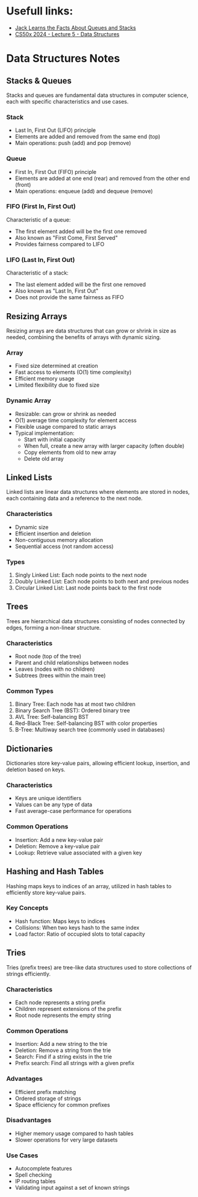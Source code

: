 # Usefull links:
- [Jack Learns the Facts About Queues and Stacks](https://www.youtube.com/watch?v=ItAG3s6KIEI)
- [CS50x 2024 - Lecture 5 - Data Structures](https://www.youtube.com/watch?v=0euvEdPwQnQ)
# Data Structures Notes

## Stacks & Queues

Stacks and queues are fundamental data structures in computer science, each with specific characteristics and use cases.

### Stack

- Last In, First Out (LIFO) principle
- Elements are added and removed from the same end (top)
- Main operations: push (add) and pop (remove)

### Queue

- First In, First Out (FIFO) principle
- Elements are added at one end (rear) and removed from the other end (front)
- Main operations: enqueue (add) and dequeue (remove)

### FIFO (First In, First Out)

Characteristic of a queue:
- The first element added will be the first one removed
- Also known as "First Come, First Served"
- Provides fairness compared to LIFO

### LIFO (Last In, First Out)

Characteristic of a stack:
- The last element added will be the first one removed
- Also known as "Last In, First Out"
- Does not provide the same fairness as FIFO

## Resizing Arrays

Resizing arrays are data structures that can grow or shrink in size as needed, combining the benefits of arrays with dynamic sizing.

### Array

- Fixed size determined at creation
- Fast access to elements (O(1) time complexity)
- Efficient memory usage
- Limited flexibility due to fixed size

### Dynamic Array

- Resizable: can grow or shrink as needed
- O(1) average time complexity for element access
- Flexible usage compared to static arrays
- Typical implementation:
  - Start with initial capacity
  - When full, create a new array with larger capacity (often double)
  - Copy elements from old to new array
  - Delete old array

## Linked Lists

Linked lists are linear data structures where elements are stored in nodes, each containing data and a reference to the next node.

### Characteristics

- Dynamic size
- Efficient insertion and deletion
- Non-contiguous memory allocation
- Sequential access (not random access)

### Types

1. Singly Linked List: Each node points to the next node
2. Doubly Linked List: Each node points to both next and previous nodes
3. Circular Linked List: Last node points back to the first node

## Trees

Trees are hierarchical data structures consisting of nodes connected by edges, forming a non-linear structure.

### Characteristics

- Root node (top of the tree)
- Parent and child relationships between nodes
- Leaves (nodes with no children)
- Subtrees (trees within the main tree)

### Common Types

1. Binary Tree: Each node has at most two children
2. Binary Search Tree (BST): Ordered binary tree
3. AVL Tree: Self-balancing BST
4. Red-Black Tree: Self-balancing BST with color properties
5. B-Tree: Multiway search tree (commonly used in databases)

## Dictionaries

Dictionaries store key-value pairs, allowing efficient lookup, insertion, and deletion based on keys.

### Characteristics

- Keys are unique identifiers
- Values can be any type of data
- Fast average-case performance for operations

### Common Operations

- Insertion: Add a new key-value pair
- Deletion: Remove a key-value pair
- Lookup: Retrieve value associated with a given key

## Hashing and Hash Tables

Hashing maps keys to indices of an array, utilized in hash tables to efficiently store key-value pairs.

### Key Concepts

- Hash function: Maps keys to indices
- Collisions: When two keys hash to the same index
- Load factor: Ratio of occupied slots to total capacity

## Tries

Tries (prefix trees) are tree-like data structures used to store collections of strings efficiently.

### Characteristics

- Each node represents a string prefix
- Children represent extensions of the prefix
- Root node represents the empty string

### Common Operations

- Insertion: Add a new string to the trie
- Deletion: Remove a string from the trie
- Search: Find if a string exists in the trie
- Prefix search: Find all strings with a given prefix

### Advantages

- Efficient prefix matching
- Ordered storage of strings
- Space efficiency for common prefixes

### Disadvantages

- Higher memory usage compared to hash tables
- Slower operations for very large datasets

### Use Cases

- Autocomplete features
- Spell checking
- IP routing tables
- Validating input against a set of known strings
